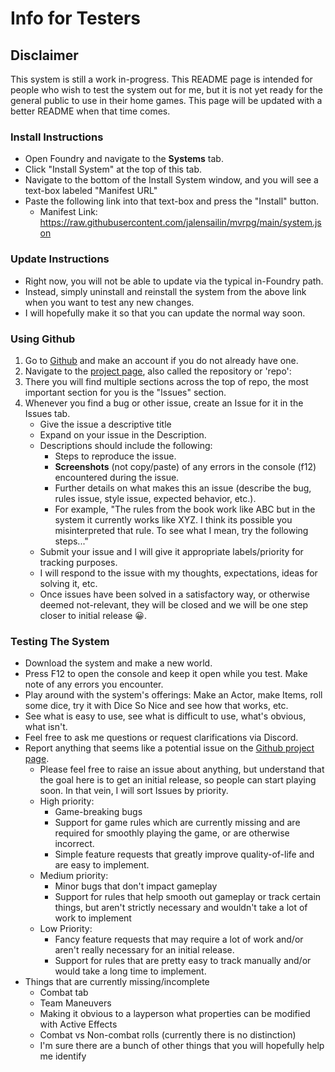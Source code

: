 # Info for Testers

## Disclaimer

This system is still a work in-progress. This README page is intended for people who wish to test the system out for me, but it is not yet ready for the general public to use in their home games. This page will be updated with a better README when that time comes.

### Install Instructions

- Open Foundry and navigate to the **Systems** tab.
- Click "Install System" at the top of this tab.
- Navigate to the bottom of the Install System window, and you will see a text-box labeled "Manifest URL"
- Paste the following link into that text-box and press the "Install" button.
  - Manifest Link: <https://raw.githubusercontent.com/jalensailin/mvrpg/main/system.json>

### Update Instructions

- Right now, you will not be able to update via the typical in-Foundry path.
- Instead, simply uninstall and reinstall the system from the above link when you want to test any new changes.
- I will hopefully make it so that you can update the normal way soon.

### Using Github

1. Go to [Github](https://github.com) and make an account if you do not already have one.
2. Navigate to the [project page](https://github.com/jalensailin/mvrpg), also called the repository or 'repo':
3. There you will find multiple sections across the top of repo, the most important section for you is the "Issues" section.
4. Whenever you find a bug or other issue, create an Issue for it in the Issues tab.
   - Give the issue a descriptive title
   - Expand on your issue in the Description.
   - Descriptions should include the following:
     - Steps to reproduce the issue.
     - **Screenshots** (not copy/paste) of any errors in the console (f12) encountered during the issue.
     - Further details on what makes this an issue (describe the bug, rules issue, style issue, expected behavior, etc.).
     - For example, "The rules from the book work like ABC but in the system it currently works like XYZ. I think its possible you misinterpreted that rule. To see what I mean, try the following steps..."
   - Submit your issue and I will give it appropriate labels/priority for tracking purposes.
   - I will respond to the issue with my thoughts, expectations, ideas for solving it, etc.
   - Once issues have been solved in a satisfactory way, or otherwise deemed not-relevant, they will be closed and we will be one step closer to initial release 😀.

### Testing The System

- Download the system and make a new world.
- Press F12 to open the console and keep it open while you test. Make note of any errors you encounter.
- Play around with the system's offerings: Make an Actor, make Items, roll some dice, try it with Dice So Nice and see how that works, etc.
- See what is easy to use, see what is difficult to use, what's obvious, what isn't.
- Feel free to ask me questions or request clarifications via Discord.
- Report anything that seems like a potential issue on the [Github project page](https://github.com/jalensailin/mvrpg).
  - Please feel free to raise an issue about anything, but understand that the goal here is to get an initial release, so people can start playing soon. In that vein, I will sort Issues by priority.
  - High priority:
    - Game-breaking bugs
    - Support for game rules which are currently missing and are required for smoothly playing the game, or are otherwise incorrect.
    - Simple feature requests that greatly improve quality-of-life and are easy to implement.
  - Medium priority:
    - Minor bugs that don't impact gameplay
    - Support for rules that help smooth out gameplay or track certain things, but aren't strictly necessary and wouldn't take a lot of work to implement
  - Low Priority:
    - Fancy feature requests that may require a lot of work and/or aren't really necessary for an initial release.
    - Support for rules that are pretty easy to track manually and/or would take a long time to implement.
- Things that are currently missing/incomplete
  - Combat tab
  - Team Maneuvers
  - Making it obvious to a layperson what properties can be modified with Active Effects
  - Combat vs Non-combat rolls (currently there is no distinction)
  - I'm sure there are a bunch of other things that you will hopefully help me identify
